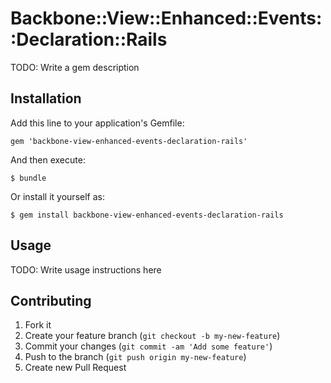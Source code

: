 # Backbone::View::Enhanced::Events::Declaration::Rails

TODO: Write a gem description

## Installation

Add this line to your application's Gemfile:

    gem 'backbone-view-enhanced-events-declaration-rails'

And then execute:

    $ bundle

Or install it yourself as:

    $ gem install backbone-view-enhanced-events-declaration-rails

## Usage

TODO: Write usage instructions here

## Contributing

1. Fork it
2. Create your feature branch (`git checkout -b my-new-feature`)
3. Commit your changes (`git commit -am 'Add some feature'`)
4. Push to the branch (`git push origin my-new-feature`)
5. Create new Pull Request
